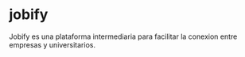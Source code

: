 # jobify
Jobify es una plataforma intermediaria para facilitar la conexion entre empresas y universitarios.
